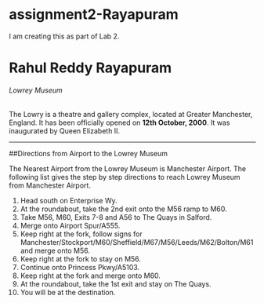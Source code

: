 # assignment2-Rayapuram
I am creating this as part of Lab 2.
# Rahul Reddy Rayapuram
###### Lowrey Museum
The Lowry is a theatre and gallery complex, located at Greater Manchester, England. It has been officially opened on **12th October, 2000**. It was inaugurated by Queen Elizabeth II.


******

##Directions from Airport to the Lowrey Museum

The Nearest Airport from the Lowrey Museum is Manchester Airport. The following list gives the step by step directions to reach Lowrey Museum from Manchester Airport.

1. Head south on Enterprise Wy.
2. At the roundabout, take the 2nd exit onto the M56 ramp to M60.
3. Take M56, M60, Exits 7-8 and A56 to The Quays in Salford.
4. Merge onto Airport Spur/A555.
5. Keep right at the fork, follow signs for Manchester/Stockport/M60/Sheffield/M67/M56/Leeds/M62/Bolton/M61 and merge onto M56.
6. Keep right at the fork to stay on M56.
7. Continue onto Princess Pkwy/A5103.
8. Keep right at the fork and merge onto M60.
9. At the roundabout, take the 1st exit and stay on The Quays.
10. You will be at the destination.






